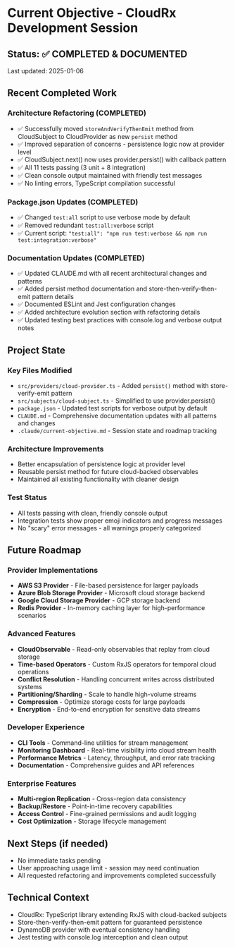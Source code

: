 # Current Objective - CloudRx Development Session

## Status: ✅ COMPLETED & DOCUMENTED
Last updated: 2025-01-06

## Recent Completed Work

### Architecture Refactoring (COMPLETED)
- ✅ Successfully moved `storeAndVerifyThenEmit` method from CloudSubject to CloudProvider as new `persist` method
- ✅ Improved separation of concerns - persistence logic now at provider level
- ✅ CloudSubject.next() now uses provider.persist() with callback pattern
- ✅ All 11 tests passing (3 unit + 8 integration)
- ✅ Clean console output maintained with friendly test messages
- ✅ No linting errors, TypeScript compilation successful

### Package.json Updates (COMPLETED)
- ✅ Changed `test:all` script to use verbose mode by default
- ✅ Removed redundant `test:all:verbose` script
- ✅ Current script: `"test:all": "npm run test:verbose && npm run test:integration:verbose"`

### Documentation Updates (COMPLETED)
- ✅ Updated CLAUDE.md with all recent architectural changes and patterns
- ✅ Added persist method documentation and store-then-verify-then-emit pattern details
- ✅ Documented ESLint and Jest configuration changes
- ✅ Added architecture evolution section with refactoring details
- ✅ Updated testing best practices with console.log and verbose output notes

## Project State

### Key Files Modified
- `src/providers/cloud-provider.ts` - Added `persist()` method with store-verify-emit pattern
- `src/subjects/cloud-subject.ts` - Simplified to use provider.persist() 
- `package.json` - Updated test scripts for verbose output by default
- `CLAUDE.md` - Comprehensive documentation updates with all patterns and changes
- `.claude/current-objective.md` - Session state and roadmap tracking

### Architecture Improvements
- Better encapsulation of persistence logic at provider level
- Reusable persist method for future cloud-backed observables
- Maintained all existing functionality with cleaner design

### Test Status
- All tests passing with clean, friendly console output
- Integration tests show proper emoji indicators and progress messages
- No "scary" error messages - all warnings properly categorized

## Future Roadmap

### Provider Implementations
- **AWS S3 Provider** - File-based persistence for larger payloads
- **Azure Blob Storage Provider** - Microsoft cloud storage backend
- **Google Cloud Storage Provider** - GCP storage backend
- **Redis Provider** - In-memory caching layer for high-performance scenarios

### Advanced Features
- **CloudObservable** - Read-only observables that replay from cloud storage
- **Time-based Operators** - Custom RxJS operators for temporal cloud operations
- **Conflict Resolution** - Handling concurrent writes across distributed systems
- **Partitioning/Sharding** - Scale to handle high-volume streams
- **Compression** - Optimize storage costs for large payloads
- **Encryption** - End-to-end encryption for sensitive data streams

### Developer Experience
- **CLI Tools** - Command-line utilities for stream management
- **Monitoring Dashboard** - Real-time visibility into cloud stream health
- **Performance Metrics** - Latency, throughput, and error rate tracking
- **Documentation** - Comprehensive guides and API references

### Enterprise Features
- **Multi-region Replication** - Cross-region data consistency
- **Backup/Restore** - Point-in-time recovery capabilities
- **Access Control** - Fine-grained permissions and audit logging
- **Cost Optimization** - Storage lifecycle management

## Next Steps (if needed)
- No immediate tasks pending
- User approaching usage limit - session may need continuation
- All requested refactoring and improvements completed successfully

## Technical Context
- CloudRx: TypeScript library extending RxJS with cloud-backed subjects
- Store-then-verify-then-emit pattern for guaranteed persistence
- DynamoDB provider with eventual consistency handling
- Jest testing with console.log interception and clean output